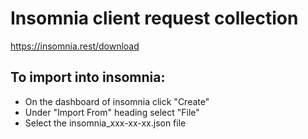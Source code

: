 # Insomnia client request collection
https://insomnia.rest/download    

## To import into insomnia:
- On the dashboard of insomnia click "Create"
- Under "Import From" heading select "File"
- Select the insomnia_xxx-xx-xx.json file
